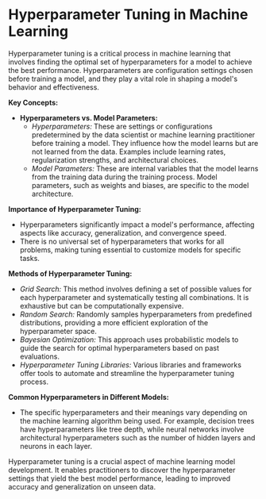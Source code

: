 # Hyperparameter Tuning in Machine Learning

Hyperparameter tuning is a critical process in machine learning that involves finding the optimal set of hyperparameters for a model to achieve the best performance. Hyperparameters are configuration settings chosen before training a model, and they play a vital role in shaping a model's behavior and effectiveness.

**Key Concepts:**

- **Hyperparameters vs. Model Parameters:**
  - *Hyperparameters:* These are settings or configurations predetermined by the data scientist or machine learning practitioner before training a model. They influence how the model learns but are not learned from the data. Examples include learning rates, regularization strengths, and architectural choices.
  - *Model Parameters:* These are internal variables that the model learns from the training data during the training process. Model parameters, such as weights and biases, are specific to the model architecture.

**Importance of Hyperparameter Tuning:**

- Hyperparameters significantly impact a model's performance, affecting aspects like accuracy, generalization, and convergence speed.
- There is no universal set of hyperparameters that works for all problems, making tuning essential to customize models for specific tasks.

**Methods of Hyperparameter Tuning:**

- *Grid Search:* This method involves defining a set of possible values for each hyperparameter and systematically testing all combinations. It is exhaustive but can be computationally expensive.
- *Random Search:* Randomly samples hyperparameters from predefined distributions, providing a more efficient exploration of the hyperparameter space.
- *Bayesian Optimization:* This approach uses probabilistic models to guide the search for optimal hyperparameters based on past evaluations.
- *Hyperparameter Tuning Libraries:* Various libraries and frameworks offer tools to automate and streamline the hyperparameter tuning process.

**Common Hyperparameters in Different Models:**

- The specific hyperparameters and their meanings vary depending on the machine learning algorithm being used. For example, decision trees have hyperparameters like tree depth, while neural networks involve architectural hyperparameters such as the number of hidden layers and neurons in each layer.

Hyperparameter tuning is a crucial aspect of machine learning model development. It enables practitioners to discover the hyperparameter settings that yield the best model performance, leading to improved accuracy and generalization on unseen data.
